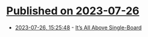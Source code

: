 # [Published on 2023-07-26](index.md)

* [2023-07-26, 15:25:48](https://lobste.rs/s/lqs1fe/it_s_all_above_single_board) - [It’s All Above Single-Board](https://www.leadedsolder.com/2023/07/11/office-tetsu-sbc6809e-build-diagnose.html)
